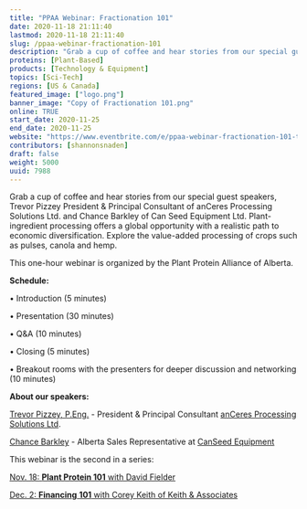 ```yaml
---
title: "PPAA Webinar: Fractionation 101"
date: 2020-11-18 21:11:40
lastmod: 2020-11-18 21:11:40
slug: /ppaa-webinar-fractionation-101
description: "Grab a cup of coffee and hear stories from our special guest speakers, Trevor Pizzey President & Principal Consultant of anCeres Processing Solutions Ltd. and Chance Barkley of Can Seed Equipment Ltd. Plant-ingredient processing offers a global opportunity with a realistic path to economic diversification. Explore the value-added processing of crops such as pulses, canola and hemp.This one-hour webinar is organized by the Plant Protein Alliance of Alberta.Schedule:• Introduction (5 minutes)• Presentation (30 minutes)"
proteins: [Plant-Based]
products: [Technology & Equipment]
topics: [Sci-Tech]
regions: [US & Canada]
featured_image: ["logo.png"]
banner_image: "Copy of Fractionation 101.png"
online: TRUE
start_date: 2020-11-25
end_date: 2020-11-25
website: "https://www.eventbrite.com/e/ppaa-webinar-fractionation-101-tickets-126022002201"
contributors: [shannonsnaden]
draft: false
weight: 5000
uuid: 7988
---
```

<p>Grab a cup of coffee and hear stories from our special guest speakers, Trevor Pizzey President & Principal Consultant of anCeres Processing Solutions Ltd. and Chance Barkley of Can Seed Equipment Ltd. Plant-ingredient processing offers a global opportunity with a realistic path to economic diversification. Explore the value-added processing of crops such as pulses, canola and hemp.</p>
<p>This one-hour webinar is organized by the Plant Protein Alliance of Alberta.</p>
<p><strong>Schedule:</strong></p>
<p>• Introduction (5 minutes)</p>
<p>• Presentation (30 minutes)</p>
<p>• Q&A (10 minutes)</p>
<p>• Closing (5 minutes)</p>
<p>• Breakout rooms with the presenters for deeper discussion and networking (10 minutes)</p>
<p><strong>About our speakers:</strong></p>
<p><a href="https://www.linkedin.com/in/trevorpizzey/">Trevor Pizzey, P.Eng.</a> - President & Principal Consultant <a href="https://www.anceres.com/">anCeres Processing Solutions Ltd</a>.</p>
<p><a href="https://www.linkedin.com/in/chance-barkley-85a62414/">Chance Barkley</a> - Alberta Sales Representative at <a href="https://www.canseedequip.com/">CanSeed Equipment</a></p>
<p>This webinar is the second in a series:</p>
<p><a href="https://www.eventbrite.com/e/ppaa-webinar-plant-protein-101-tickets-125929728207">Nov. 18: <strong>Plant Protein 101</strong> with David Fielder</a></p>
<p><a href="https://www.eventbrite.com/e/ppaa-webinar-financing-101-tickets-126029657097">Dec. 2: <strong>Financing</strong> <strong>101</strong> with Corey Keith of Keith & Associates</a></p>
